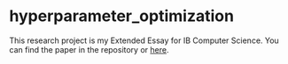 # hyperparameter_optimization

This research project is my Extended Essay for IB Computer Science. You can find the paper in the repository or [here](https://github.com/itsuncheng/hyperparameter_optimization/blob/master/Extended%20Essay%20FINAL.pdf).
